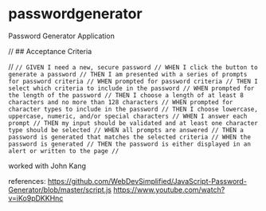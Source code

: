 # passwordgenerator
Password Generator Application

// ## Acceptance Criteria

// ```
// GIVEN I need a new, secure password
// WHEN I click the button to generate a password
// THEN I am presented with a series of prompts for password criteria
// WHEN prompted for password criteria
// THEN I select which criteria to include in the password
// WHEN prompted for the length of the password
// THEN I choose a length of at least 8 characters and no more than 128 characters
// WHEN prompted for character types to include in the password
// THEN I choose lowercase, uppercase, numeric, and/or special characters
// WHEN I answer each prompt
// THEN my input should be validated and at least one character type should be selected
// WHEN all prompts are answered
// THEN a password is generated that matches the selected criteria
// WHEN the password is generated
// THEN the password is either displayed in an alert or written to the page
// ```

worked with John Kang

references:
https://github.com/WebDevSimplified/JavaScript-Password-Generator/blob/master/script.js
https://www.youtube.com/watch?v=iKo9pDKKHnc